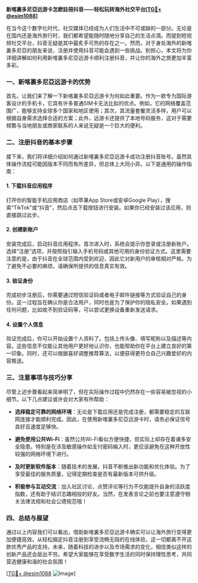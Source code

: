 **新喀裏多尼亞远游卡怎麽註冊抖音——轻松玩转海外社交平台[[TG💪+ @esim1088](https://t.me/s/esim1088)]**

在当今这个数字化时代，社交媒体已经成为人们生活中不可或缺的一部分。无论是在国内还是海外旅行时，我们都希望能随时随地分享自己的生活点滴。而提到短视频社交平台，抖音无疑是其中最炙手可热的存在之一。然而，对于身处海外的新喀裏多尼亞的朋友来说，注册并使用抖音可能会遇到一些挑战。别担心，本文将为你详细讲解如何利用新喀裏多尼亞远游卡顺利注册抖音，并让你的海外之旅更加丰富多彩。

### 一、新喀裏多尼亞远游卡的优势

首先，让我们来了解一下新喀裏多尼亞远游卡为何如此重要。作为一款专为国际游客设计的手机卡，它具有许多普通SIM卡无法比拟的优点。例如，它的网络覆盖范围广，能够支持全球多个国家和地区使用；其次，其流量套餐灵活多样，用户可以根据自身需求选择合适的方案；此外，远游卡还提供了本地号码服务，这对于需要频繁与当地朋友或商家联系的人来说无疑是一个巨大的便利。

### 二、注册抖音的基本步骤

接下来，我们将详细介绍如何通过新喀裏多尼亞远游卡成功注册抖音账号。虽然具体操作流程可能因版本不同而有所差异，但总体上大同小异。以下是通用的操作指南：

#### 1. 下载抖音应用程序
打开你的智能手机应用商店（如苹果App Store或安卓Google Play），搜索“TikTok”或“抖音”，然后点击下载按钮进行安装。如果你已经安装过该应用，则直接跳过此步。

#### 2. 创建新账户
安装完成后，启动抖音应用程序。首次进入时，系统会提示你登录或注册新账户。选择“注册”选项，并按照指引输入手机号码或其他可用的身份验证方式。这里需要注意的是，由于抖音在全球范围内受到欢迎，因此它对新用户的审核相对严格。为了避免不必要的麻烦，请确保所提供的信息真实有效。

#### 3. 验证身份
完成初步注册后，你需要通过短信验证码或者电子邮件链接等方式验证自己的身份。这一过程旨在确认你是合法用户，同时也是为了保护你的隐私安全。如果遇到任何问题，比如收不到验证码等，可以尝试更换设备重新发送请求。

#### 4. 设置个人信息
验证完成后，你可以开始设置个人资料了。包括上传头像、填写昵称以及描述等内容。这些信息不仅能让其他用户更好地认识你，也能帮助你在平台上建立良好的第一印象。同时，还可以根据喜好调整推荐算法，以便获得更符合自己兴趣爱好的内容推送。

### 三、注意事项与技巧分享

尽管上述步骤看起来简单明了，但在实际操作过程中仍然存在一些容易被忽视的小细节。以下几点建议或许会对大家有所帮助：

- **选择稳定可靠的网络环境**：无论是下载应用还是完成注册，都需要稳定的互联网连接才能顺利完成。因此，在使用新喀裏多尼亞远游卡时，请务必保证信号良好且速度足够快。
  
- **避免使用公共Wi-Fi**：虽然公共Wi-Fi看似方便快捷，但实际上却存在着诸多安全隐患。特别是在涉及敏感操作如支付密码输入时，更应该避免在这种开放性较强的网络环境下进行。
  
- **及时更新软件版本**：随着技术的发展，抖音不断推出新功能和优化体验。为了享受最佳的服务质量，记得定期检查是否有最新版本可供升级。
  
- **积极参与互动交流**：加入社区讨论、点赞评论等行为不仅能提升自身的活跃度指数，还有助于结识志趣相投的好友。当然，在发表言论之前也要注意遵守相关法律法规和社会公德规范哦！

### 四、总结与展望

通过以上内容我们可以看出，借助新喀裏多尼亞远游卡确实可以让海外旅行变得更加便捷高效。从轻松搞定抖音注册到享受流畅无阻的在线体验，这一切都离不开这款优秀产品的支持。未来，随着科技的进步以及市场需求的变化，相信类似这样的创新产品还会层出不穷。希望大家能够在享受数字生活的同时保持理性思考，共同营造健康和谐的社会氛围！

[[TG💪+ @esim1088](https://t.me/s/esim1088) ![Image](https://i.postimg.cc/4NQfJmqS/Snipaste-2025-05-13-00-14-12.png)]